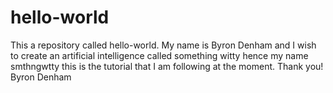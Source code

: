 # hello-world
This a repository called hello-world.
My name is Byron Denham and I wish to create an artificial
intelligence called something witty hence my name smthngwtty
this is the tutorial that I am following at the moment.
                Thank you!
              Byron   Denham
